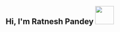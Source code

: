 <h2> Hi, I'm Ratnesh Pandey <img src="https://media.giphy.com/media/mGcNjsfWAjY5AEZNw6/giphy.gif" width="50"></h2>
